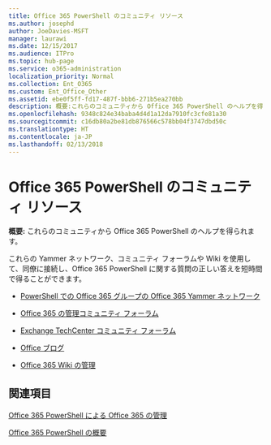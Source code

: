 ```yaml
---
title: Office 365 PowerShell のコミュニティ リソース
ms.author: josephd
author: JoeDavies-MSFT
manager: laurawi
ms.date: 12/15/2017
ms.audience: ITPro
ms.topic: hub-page
ms.service: o365-administration
localization_priority: Normal
ms.collection: Ent_O365
ms.custom: Ent_Office_Other
ms.assetid: ebe0f5ff-fd17-487f-bbb6-271b5ea270bb
description: 概要:これらのコミュニティから Office 365 PowerShell のヘルプを得られます。
ms.openlocfilehash: 9348c824e34baba4d4d1a12da7910fc3cfe81a30
ms.sourcegitcommit: c16db80a2be81db876566c578bb04f3747dbd50c
ms.translationtype: HT
ms.contentlocale: ja-JP
ms.lasthandoff: 02/13/2018
---
```

# <a name="office-365-powershell-community-resources"></a>Office 365 PowerShell のコミュニティ リソース

 **概要:** これらのコミュニティから Office 365 PowerShell のヘルプを得られます。
  
これらの Yammer ネットワーク、コミュニティ フォーラムや Wiki を使用して、同僚に接続し、Office 365 PowerShell に関する質問の正しい答えを短時間で得ることができます。 
  
- [PowerShell での Office 365 グループの Office 365 Yammer ネットワーク](https://www.yammer.com/itpronetwork/#/threads/inGroup?type=in_group&amp;feedId=4632269)
    
- [Office 365 の管理コミュニティ フォーラム](https://community.office365.com/ja-JP/f/148.aspx)
    
- [Exchange TechCenter コミュニティ フォーラム](https://social.technet.microsoft.com/Forums/exchange/en-US/home?forum=exchangesvrgeneral)
    
- [Office ブログ](https://blogs.office.com/)
    
- [Office 365 Wiki の管理](https://community.office365.com/ja-JP/w/manage/default.aspx)
    
## <a name="see-also"></a>関連項目

#### 

[Office 365 PowerShell による Office 365 の管理](manage-office-365-with-office-365-powershell.md)
  
[Office 365 PowerShell の概要](getting-started-with-office-365-powershell.md)

